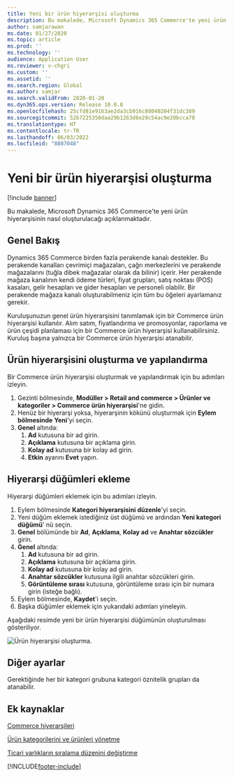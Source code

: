 ```yaml
---
title: Yeni bir ürün hiyerarşisi oluşturma
description: Bu makalede, Microsoft Dynamics 365 Commerce'te yeni ürün hiyerarşisinin nasıl oluşturulacağı açıklanmaktadır.
author: samjarawan
ms.date: 01/27/2020
ms.topic: article
ms.prod: ''
ms.technology: ''
audience: Application User
ms.reviewer: v-chgri
ms.custom: ''
ms.assetid: ''
ms.search.region: Global
ms.author: samjar
ms.search.validFrom: 2020-01-20
ms.dyn365.ops.version: Release 10.0.8
ms.openlocfilehash: 25cfd81e9163ae2da3cb916c88040204f31dc389
ms.sourcegitcommit: 52b7225350daa29b1263d8e29c54ac9e20bcca70
ms.translationtype: HT
ms.contentlocale: tr-TR
ms.lasthandoff: 06/03/2022
ms.locfileid: "8887048"
---
```

# <a name="create-a-new-product-hierarchy"></a>Yeni bir ürün hiyerarşisi oluşturma


[!include [banner](includes/banner.md)]

Bu makalede, Microsoft Dynamics 365 Commerce'te yeni ürün hiyerarşisinin nasıl oluşturulacağı açıklanmaktadır.

## <a name="overview"></a>Genel Bakış

Dynamics 365 Commerce birden fazla perakende kanalı destekler. Bu perakende kanalları çevrimiçi mağazaları, çağrı merkezlerini ve perakende mağazalarını (tuğla dibek mağazalar olarak da bilinir) içerir. Her perakende mağaza kanalının kendi ödeme türleri, fiyat grupları, satış noktası (POS) kasaları, gelir hesapları ve gider hesapları ve personeli olabilir. Bir perakende mağaza kanalı oluşturabilmeniz için tüm bu öğeleri ayarlamanız gerekir. 

Kuruluşunuzun genel ürün hiyerarşisini tanımlamak için bir Commerce ürün hiyerarşisi kullanılır. Alım satım, fiyatlandırma ve promosyonlar, raporlama ve ürün çeşidi planlaması için bir Commerce ürün hiyerarşisi kullanabilirsiniz. Kuruluş başına yalnızca bir Commerce ürün hiyerarşisi atanabilir.

## <a name="create-and-configure-a-product-hierarchy"></a>Ürün hiyerarşisini oluşturma ve yapılandırma

Bir Commerce ürün hiyerarşisi oluşturmak ve yapılandırmak için bu adımları izleyin.

1. Gezinti bölmesinde, **Modüller \> Retail and commerce \> Ürünler ve kategoriler \> Commerce ürün hiyerarşisi**'ne gidin.
1. Henüz bir hiyerarşi yoksa, hiyerarşinin kökünü oluşturmak için **Eylem bölmesinde** **Yeni**'yi seçin.
1. **Genel** altında:
    1. **Ad** kutusuna bir ad girin.
    1. **Açıklama** kutusuna bir açıklama girin.
    1. **Kolay ad** kutusuna bir kolay ad girin.
    1. **Etkin** ayarını **Evet** yapın.

## <a name="add-hierarchy-nodes"></a>Hiyerarşi düğümleri ekleme

Hiyerarşi düğümleri eklemek için bu adımları izleyin.

1. Eylem bölmesinde **Kategori hiyerarşisini düzenle**'yi seçin.
1. Yeni düğüm eklemek istediğiniz üst düğümü ve ardından **Yeni kategori düğümü**' nü seçin.
1. **Genel** bölümünde bir **Ad**, **Açıklama**, **Kolay ad** ve **Anahtar sözcükler** girin.
1. **Genel** altında:
    1. **Ad** kutusuna bir ad girin.
    1. **Açıklama** kutusuna bir açıklama girin.
    1. **Kolay ad** kutusuna bir kolay ad girin.
    1. **Anahtar sözcükler** kutusuna ilgili anahtar sözcükleri girin.
    1. **Görüntüleme sırası** kutusuna, görüntüleme sırası için bir numara girin (isteğe bağlı).
1. Eylem bölmesinde, **Kaydet**'i seçin.
1. Başka düğümler eklemek için yukarıdaki adımları yineleyin.

Aşağıdaki resimde yeni bir ürün hiyerarşisi düğümünün oluşturulması gösteriliyor.

![Ürün hiyerarşisi oluşturma.](media/create-product-hierarchy.png)

## <a name="other-settings"></a>Diğer ayarlar

Gerektiğinde her bir kategori grubuna kategori öznitelik grupları da atanabilir.  

## <a name="additional-resources"></a>Ek kaynaklar

[Commerce hiyerarşileri](retail-hierarchies.md)

[Ürün kategorilerini ve ürünleri yönetme ](category-management-product-creation.md)

[Ticari varlıkların sıralama düzenini değiştirme](custom-order-categories-nav-retail-prod-hierarchy.md)


[!INCLUDE[footer-include](../includes/footer-banner.md)]